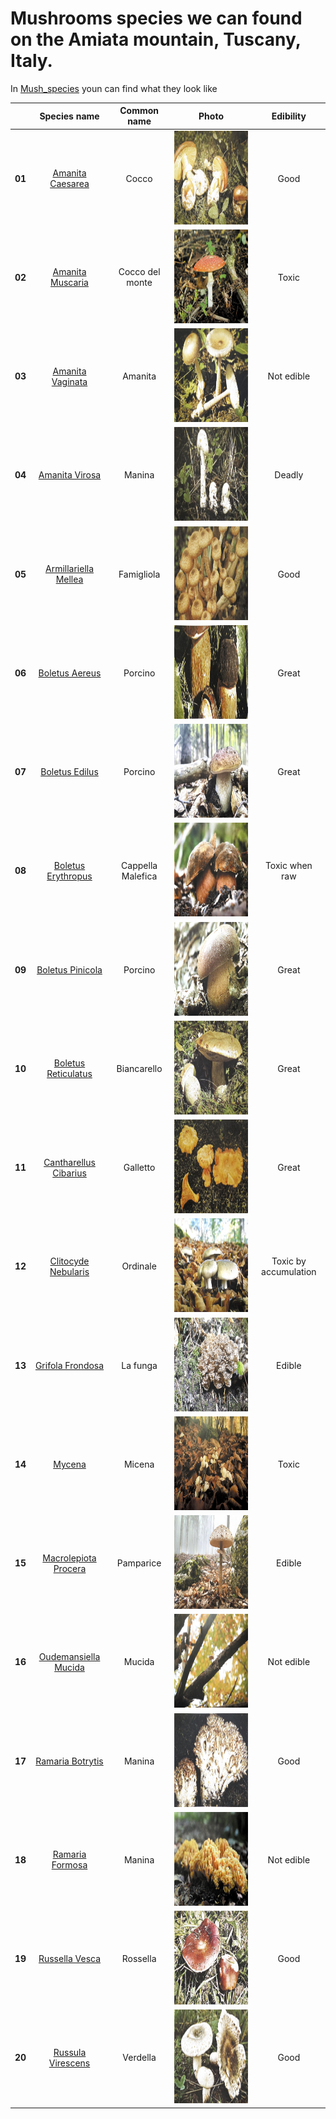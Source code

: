 # Mushrooms species we can found on the Amiata mountain, Tuscany, Italy.
In [Mush_species](/Mush_species) youn can find what they look like

|| **Species name** | **Common name** | **Photo** | **Edibility** |
|:----:|:----------------:|:---------------:|:-------------:|:-------------:|
|**01**| [Amanita Caesarea](https://wikipedia.org/wiki/Amanita_caesarea) | Cocco | <img src="/Mush_species/01_AmanitaCaesarea.jpg" alt="Cocco" width="250" height="150" /> | Good |
|**02**| [Amanita Muscaria](https://wikipedia.org/wiki/Amanita_muscaria) | Cocco del monte | <img src="/Mush_species/02_AmanitaMuscaria.jpg" alt="Cocco" width="250" height="150" /> | Toxic |
|**03**| [Amanita Vaginata](https://wikipedia.org/wiki/Amanita_vaginata) | Amanita| <img src="/Mush_species/03_AmanitaVaginata.jpg" alt="Cocco" width="250" height="150" /> | Not edible |
|**04**| [Amanita Virosa](https://wikipedia.org/wiki/Amanita_virosa) | Manina | <img src="/Mush_species/04_AmanitaVirosa.jpg" alt="Cocco" width="250" height="150" /> | Deadly |
|**05**| [Armillariella Mellea](https://wikipedia.org/wiki/Armillaria_mellea) | Famigliola | <img src="/Mush_species/05_ArmillariellaMellea.jpg" alt="Cocco" width="250" height="150" /> | Good |
|**06**| [Boletus Aereus](https://wikipedia.org/wiki/Boletus_aereus) | Porcino | <img src="/Mush_species/06_BoletusAereus.jpg" alt="Cocco" width="350" height="150" /> | Great |
|**07**| [Boletus Edilus](https://wikipedia.org/wiki/Boletus_edulis) | Porcino | <img src="/Mush_species/07_BoletusEdilus.jpg" alt="Cocco" width="250" height="150" /> | Great |
|**08**| [Boletus Erythropus](https://it.wikipedia.org/wiki/Neoboletus_erythropus) | Cappella Malefica | <img src="/Mush_species/08_BoletusErythropus.jpg" alt="Cocco" width="250" height="150" /> | Toxic when raw |
|**09**| [Boletus Pinicola](https://wikipedia.org/wiki/Boletus_pinophilus) | Porcino | <img src="/Mush_species/09_BoletusPinicola.jpg" alt="Cocco" width="250" height="150" /> | Great |
|**10**| [Boletus Reticulatus](https://wikipedia.org/wiki/Boletus_aestivalis) | Biancarello | <img src="/Mush_species/10_BoletusReticulatus.jpg" alt="Cocco" width="250" height="150" /> | Great |
|**11**| [Cantharellus Cibarius](https://wikipedia.org/wiki/Cantharellus_cibarius) | Galletto | <img src="/Mush_species/11_CantharellusCibarius.jpg" alt="Cocco" width="250" height="150" /> | Great |
|**12**| [Clitocyde Nebularis](https://wikipedia.org/wiki/Clitocybe_nebularis) | Ordinale | <img src="/Mush_species/12_ClitocydeNebularis.jpg" alt="Cocco" width="250" height="150" /> | Toxic by accumulation  |
|**13**| [Grifola Frondosa](https://wikipedia.org/wiki/Grifola_frondosa) | La funga | <img src="/Mush_species/13_GrifolaFrondosa.jpg" alt="Cocco" width="250" height="150" /> | Edible|
|**14**| [Mycena](https://wikipedia.org/wiki/Mycena) | Micena | <img src="/Mush_species/14_Mycena.jpg" alt="Cocco" width="250" height="150" /> | Toxic |
|**15**| [Macrolepiota Procera](https://wikipedia.org/wiki/Macrolepiota_procera) | Pamparice | <img src="/Mush_species/15_MacrolepiotaProcera.jpg" alt="Cocco" width="250" height="150" /> | Edible |
|**16**| [Oudemansiella Mucida](https://wikipedia.org/wiki/Oudemansiella_mucida) | Mucida | <img src="/Mush_species/16_OudemansiellaMucida.jpg" alt="Cocco" width="250" height="150" /> | Not edible |
|**17**| [Ramaria Botrytis](https://wikipedia.org/wiki/Ramaria_botrytis) | Manina | <img src="/Mush_species/17_RamariaBotryitis.jpg" alt="Cocco" width="250" height="150" /> | Good |
|**18**| [Ramaria Formosa](https://wikipedia.org/wiki/Ramaria_formosa) | Manina | <img src="/Mush_species/18_RamariaFormosa.jpg" alt="Cocco" width="250" height="150" /> | Not edible |
|**19**| [Russella Vesca](https://wikipedia.org/wiki/Russula_vesca) | Rossella | <img src="/Mush_species/19_RussellaVesca.jpg" alt="Cocco" width="250" height="150" /> | Good |
|**20**| [Russula Virescens](https://wikipedia.org/wiki/Russula_virescens) | Verdella | <img src="/Mush_species/20_RussulaVirescens.jpg" alt="Cocco" width="250" height="150" /> | Good |
